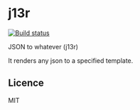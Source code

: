 # j13r

[![Build status][build svg]][build status]

JSON to whatever (j13r)

It renders any json to a specified template.

## Licence

MIT

[build status]: https://travis-ci.org/alvarium/j13r
[build svg]: https://img.shields.io/travis/alvarium/j13r/master.svg?style=flat-square
